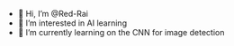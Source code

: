 - 👋 Hi, I’m @Red-Rai
- 👀 I’m interested in AI learning
- 🌱 I’m currently learning on the CNN for image detection


<!---
Red-Rai/Red-Rai is a ✨ special ✨ repository because its `README.md` (this file) appears on your GitHub profile.
You can click the Preview link to take a look at your changes.
--->
